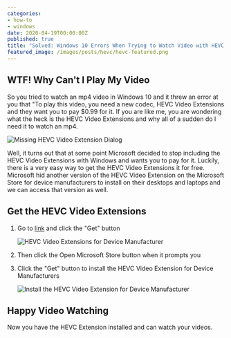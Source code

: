 ```yaml
---
categories:
- how-to
- windows
date: 2020-04-19T00:00:00Z
published: true
title: "Solved: Windows 10 Errors When Trying to Watch Video with HEVC Extension Not Found"
featured_image: /images/posts/hevc/hevc-featured.png
---
```


## WTF! Why Can't I Play My Video

So you tried to watch an mp4 video in Windows 10 and it threw an error at you that "To play this video, you need a new codec, HEVC Video Extensions and they want you to pay $0.99 for it.  If you are like me, you are wondering what the heck is the HEVC Video Extensions and why all of a sudden do I need it to watch an mp4.

![Missing HEVC Video Extension Dialog](/images/posts/hevc/missing-hevc.png)

Well, it turns out that at some point Microsoft decided to stop including the HEVC Video Extensions with Windows and wants you to pay for it.  Luckily, there is a very easy way to get the HEVC Video Extensions it for free.  Microsoft hid another version of the HEVC Video Extension on the Microsoft Store for device manufacturers to install on their desktops and laptops and we can access that version as well.

## Get the HEVC Video Extensions

1. Go  to [link](https://www.microsoft.com/en-us/p/hevc-video-extensions-from-device-manufacturer/9n4wgh0z6vhq) and click the "Get" button

    ![HEVC Video Extensions for Device Manufacturer](/images/posts/hevc/get-hevc-extensions.png)

2. Then click the Open Microsoft Store button when it prompts you

3. Click the "Get" button to install the HEVC Video Extension for Device Manufacturers

    ![Install the HEVC Video Extension for Device Manufacturer](/images/posts/hevc/hevc-install.png)

## Happy Video Watching

Now you have the HEVC Extension installed and can watch your videos.
